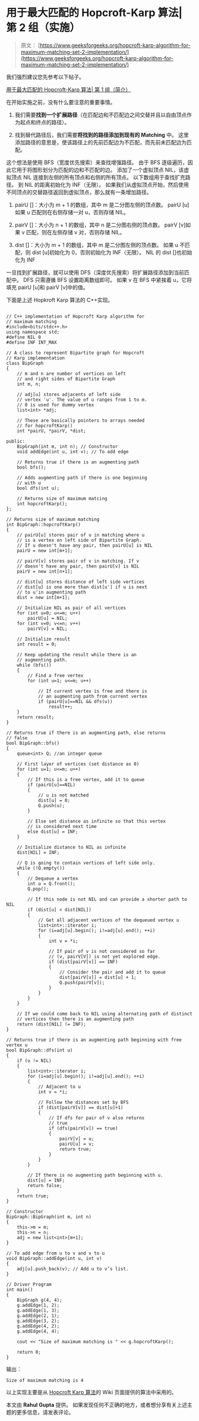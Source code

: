 # 用于最大匹配的 Hopcroft-Karp 算法| 第 2 组（实施）

> 原文： [https://www.geeksforgeeks.org/hopcroft-karp-algorithm-for-maximum-matching-set-2-implementation/](https://www.geeksforgeeks.org/hopcroft-karp-algorithm-for-maximum-matching-set-2-implementation/)

我们强烈建议您先参考以下帖子。

[用于最大匹配的 Hopcroft-Karp 算法| 第 1 组（简介）](https://www.geeksforgeeks.org/hopcroft-karp-algorithm-for-maximum-matching-set-1-introduction/)

在开始实施之前，没有什么要注意的重要事情。

1.  我们需要**找到一个扩展路径**（在匹配边和不匹配边之间交替并且以自由顶点作为起点和终点的路径）。

2.  找到替代路径后，我们需要**将找到的路径添加到现有的 Matching** 中。 这里添加路径的意思是，使该路径上的先前匹配边为不匹配，而先前未匹配边为匹配。

这个想法是使用 BFS（宽度优先搜索）来查找增强路径。 由于 BFS 逐级遍历，因此它用于将图形划分为匹配的边和不匹配的边。 添加了一个虚拟顶点 NIL，该虚拟顶点 NIL 连接到左侧的所有顶点和右侧的所有顶点。 以下数组用于查找扩充路径。 到 NIL 的距离初始化为 INF（无限）。 如果我们从虚拟顶点开始，然后使用不同顶点的交替路径返回到虚拟顶点，那么就有一条增加路径。

1.  pairU []：大小为 m + 1 的数组，其中 m 是二分图左侧的顶点数。 pairU [u]如果 u 匹配则在右侧存储一对 u，否则存储 NIL。

2.  pairV []：大小为 n + 1 的数组，其中 n 是二分图右侧的顶点数。 pairV [v]如果 v 匹配，则在左侧存储 v 对，否则存储 NIL。

3.  dist []：大小为 m + 1 的数组，其中 m 是二分图左侧的顶点数。 如果 u 不匹配，则 dist [u]初始化为 0，否则初始化为 INF（无限）。 NIL 的 dist []也初始化为 INF

一旦找到扩展路径，就可以使用 DFS（深度优先搜索）将扩展路径添加到当前匹配中。 DFS 只需遵循 BFS 设置距离数组即可。 如果 v 在 BFS 中紧挨着 u，它将填充 pairU [u]和 pairV [v]中的值。

下面是上述 Hopkroft Karp 算法的 C++实现。

```

// C++ implementation of Hopcroft Karp algorithm for 
// maximum matching 
#include<bits/stdc++.h> 
using namespace std; 
#define NIL 0 
#define INF INT_MAX 

// A class to represent Bipartite graph for Hopcroft 
// Karp implementation 
class BipGraph 
{ 
    // m and n are number of vertices on left 
    // and right sides of Bipartite Graph 
    int m, n; 

    // adj[u] stores adjacents of left side 
    // vertex 'u'. The value of u ranges from 1 to m. 
    // 0 is used for dummy vertex 
    list<int> *adj; 

    // These are basically pointers to arrays needed 
    // for hopcroftKarp() 
    int *pairU, *pairV, *dist; 

public: 
    BipGraph(int m, int n); // Constructor 
    void addEdge(int u, int v); // To add edge 

    // Returns true if there is an augmenting path 
    bool bfs(); 

    // Adds augmenting path if there is one beginning 
    // with u 
    bool dfs(int u); 

    // Returns size of maximum matcing 
    int hopcroftKarp(); 
}; 

// Returns size of maximum matching 
int BipGraph::hopcroftKarp() 
{ 
    // pairU[u] stores pair of u in matching where u 
    // is a vertex on left side of Bipartite Graph. 
    // If u doesn't have any pair, then pairU[u] is NIL 
    pairU = new int[m+1]; 

    // pairV[v] stores pair of v in matching. If v 
    // doesn't have any pair, then pairU[v] is NIL 
    pairV = new int[n+1]; 

    // dist[u] stores distance of left side vertices 
    // dist[u] is one more than dist[u'] if u is next 
    // to u'in augmenting path 
    dist = new int[m+1]; 

    // Initialize NIL as pair of all vertices 
    for (int u=0; u<=m; u++) 
        pairU[u] = NIL; 
    for (int v=0; v<=n; v++) 
        pairV[v] = NIL; 

    // Initialize result 
    int result = 0; 

    // Keep updating the result while there is an 
    // augmenting path. 
    while (bfs()) 
    { 
        // Find a free vertex 
        for (int u=1; u<=m; u++) 

            // If current vertex is free and there is 
            // an augmenting path from current vertex 
            if (pairU[u]==NIL && dfs(u)) 
                result++; 
    } 
    return result; 
} 

// Returns true if there is an augmenting path, else returns 
// false 
bool BipGraph::bfs() 
{ 
    queue<int> Q; //an integer queue 

    // First layer of vertices (set distance as 0) 
    for (int u=1; u<=m; u++) 
    { 
        // If this is a free vertex, add it to queue 
        if (pairU[u]==NIL) 
        { 
            // u is not matched 
            dist[u] = 0; 
            Q.push(u); 
        } 

        // Else set distance as infinite so that this vertex 
        // is considered next time 
        else dist[u] = INF; 
    } 

    // Initialize distance to NIL as infinite 
    dist[NIL] = INF; 

    // Q is going to contain vertices of left side only.  
    while (!Q.empty()) 
    { 
        // Dequeue a vertex 
        int u = Q.front(); 
        Q.pop(); 

        // If this node is not NIL and can provide a shorter path to NIL 
        if (dist[u] < dist[NIL]) 
        { 
            // Get all adjacent vertices of the dequeued vertex u 
            list<int>::iterator i; 
            for (i=adj[u].begin(); i!=adj[u].end(); ++i) 
            { 
                int v = *i; 

                // If pair of v is not considered so far 
                // (v, pairV[V]) is not yet explored edge. 
                if (dist[pairV[v]] == INF) 
                { 
                    // Consider the pair and add it to queue 
                    dist[pairV[v]] = dist[u] + 1; 
                    Q.push(pairV[v]); 
                } 
            } 
        } 
    } 

    // If we could come back to NIL using alternating path of distinct 
    // vertices then there is an augmenting path 
    return (dist[NIL] != INF); 
} 

// Returns true if there is an augmenting path beginning with free vertex u 
bool BipGraph::dfs(int u) 
{ 
    if (u != NIL) 
    { 
        list<int>::iterator i; 
        for (i=adj[u].begin(); i!=adj[u].end(); ++i) 
        { 
            // Adjacent to u 
            int v = *i; 

            // Follow the distances set by BFS 
            if (dist[pairV[v]] == dist[u]+1) 
            { 
                // If dfs for pair of v also returns 
                // true 
                if (dfs(pairV[v]) == true) 
                { 
                    pairV[v] = u; 
                    pairU[u] = v; 
                    return true; 
                } 
            } 
        } 

        // If there is no augmenting path beginning with u. 
        dist[u] = INF; 
        return false; 
    } 
    return true; 
} 

// Constructor 
BipGraph::BipGraph(int m, int n) 
{ 
    this->m = m; 
    this->n = n; 
    adj = new list<int>[m+1]; 
} 

// To add edge from u to v and v to u 
void BipGraph::addEdge(int u, int v) 
{ 
    adj[u].push_back(v); // Add u to v’s list. 
} 

// Driver Program 
int main() 
{ 
    BipGraph g(4, 4); 
    g.addEdge(1, 2); 
    g.addEdge(1, 3); 
    g.addEdge(2, 1); 
    g.addEdge(3, 2); 
    g.addEdge(4, 2); 
    g.addEdge(4, 4); 

    cout << "Size of maximum matching is " << g.hopcroftKarp(); 

    return 0; 
} 

```

输出：

```
Size of maximum matching is 4
```

以上实现主要是从 [Hopcroft Karp 算法](https://en.wikipedia.org/wiki/Hopcroft%E2%80%93Karp_algorithm)的 Wiki 页面提供的算法中采用的。

本文由 **Rahul Gupta** 提供。 如果发现任何不正确的地方，或者想分享有关上述主题的更多信息，请发表评论。

